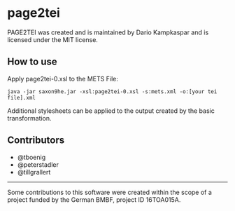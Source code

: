 # page2tei
PAGE2TEI was created and is maintained by Dario Kampkaspar and is licensed under the MIT license.

## How to use
Apply page2tei-0.xsl to the METS File:

```
java -jar saxon9he.jar -xsl:page2tei-0.xsl -s:mets.xml -o:[your tei file].xml
```

Additional stylesheets can be applied to the output created by the basic transformation.


## Contributors
- @tboenig
- @peterstadler
- @tillgrallert

---

Some contributions to this software were created within the scope of a project funded by the German BMBF, project ID 16TOA015A.

